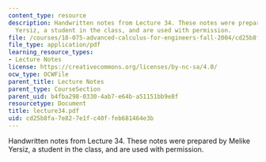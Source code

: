 ```yaml
---
content_type: resource
description: Handwritten notes from Lecture 34. These notes were prepared by Melike
  Yersiz, a student in the class, and are used with permission.
file: /courses/18-075-advanced-calculus-for-engineers-fall-2004/cd25b8fa7e827e1fc40ffeb681464e3b_lecture34.pdf
file_type: application/pdf
learning_resource_types:
- Lecture Notes
license: https://creativecommons.org/licenses/by-nc-sa/4.0/
ocw_type: OCWFile
parent_title: Lecture Notes
parent_type: CourseSection
parent_uid: b4fba298-0330-4ab7-e64b-a51151bb9e8f
resourcetype: Document
title: lecture34.pdf
uid: cd25b8fa-7e82-7e1f-c40f-feb681464e3b
---
```

Handwritten notes from Lecture 34. These notes were prepared by Melike Yersiz, a student in the class, and are used with permission.